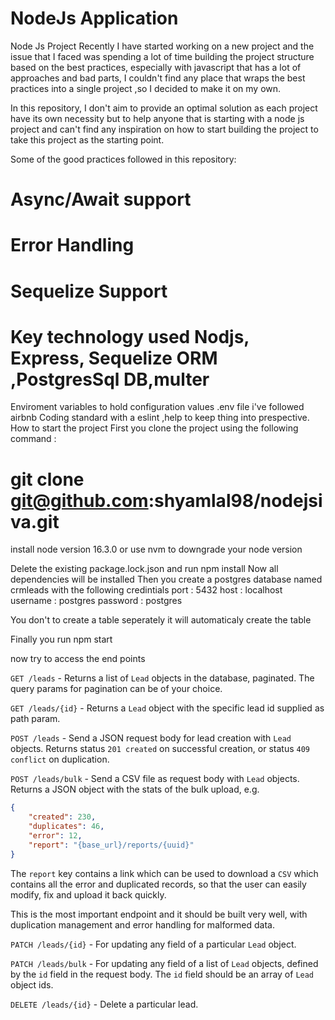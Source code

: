 # NodeJs Application

Node Js Project
Recently I have started working on a new project and the issue that I faced was spending a lot of time building the project structure based on the best practices, especially with javascript that has a lot of approaches and bad parts, I couldn't find any place that wraps the best practices into a single project ,so I decided to make it on my own.

In this repository, I don't aim to provide an optimal solution as each project have its own necessity but to help anyone that is starting with a node js project and can't find any inspiration on how to start building the project to take this project as the starting point.

Some of the good practices followed in this repository:

# Async/Await support
# Error Handling
# Sequelize Support
# Key technology used Nodjs, Express, Sequelize ORM ,PostgresSql DB,multer
Enviroment variables to hold configuration values .env file
i've followed airbnb Coding standard with a eslint ,help to keep thing into prespective.
How to start the project
First you clone the project using the following command :

# git clone git@github.com:shyamlal98/nodejsiva.git

install node version 16.3.0 or use nvm to downgrade your node version

Delete the existing package.lock.json and run npm install
Now all dependencies will be installed 
Then you create a postgres database named crmleads with the following credintials
port : 5432
host : localhost
username : postgres
password : postgres

You don't to create a table seperately it will automaticaly create the table

Finally you run npm start

now try to access the end points





`GET /leads` - Returns a list of `Lead` objects in the database, paginated. The query params for pagination can be of your choice.

`GET /leads/{id}` - Returns a `Lead` object with the specific lead id supplied as path param.

`POST /leads` - Send a JSON request body for lead creation with `Lead` objects. Returns status `201 created` on successful creation, or status `409 conflict` on duplication.

`POST /leads/bulk` - Send a CSV file as request body with `Lead` objects. Returns a JSON object with the stats of the bulk upload, e.g.

```json
{
	"created": 230,
	"duplicates": 46,
	"error": 12,
	"report": "{base_url}/reports/{uuid}"
}
```

The `report` key contains a link which can be used to download a `CSV` which contains all the error and duplicated records, so that the user can easily modify, fix and upload it back quickly.

This is the most important endpoint and it should be built very well, with duplication management and error handling for malformed data.

`PATCH /leads/{id}` - For updating any field of a particular `Lead` object.

`PATCH /leads/bulk` - For updating any field of a list of `Lead` objects, defined by the `id` field in the request body. The `id` field should be an array of `Lead` object ids.

`DELETE /leads/{id}` - Delete a particular lead.

